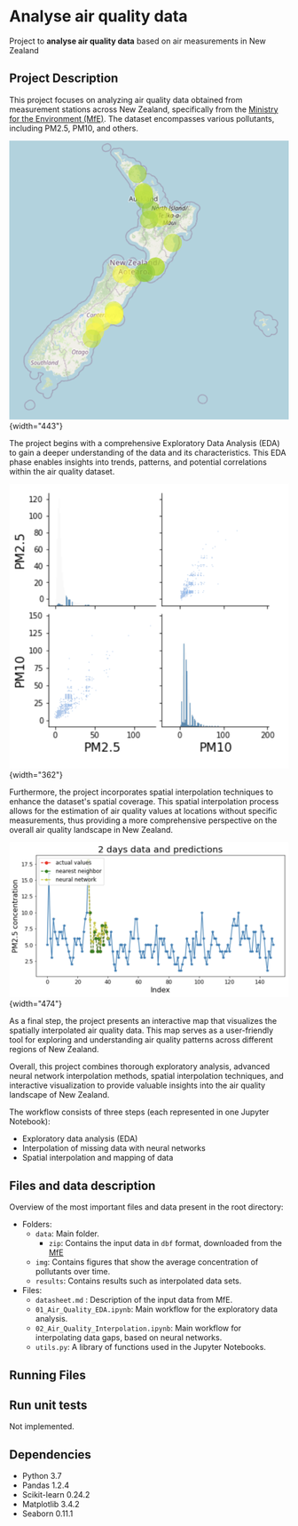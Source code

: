 # Analyse air quality data

Project to **analyse air quality data** based on air measurements in New Zealand

## Project Description

This project focuses on analyzing air quality data obtained from measurement stations across New Zealand, specifically from the [Ministry for the Environment (MfE)](https://data.mfe.govt.nz/). The dataset encompasses various pollutants, including PM2.5, PM10, and others.

![](images/AirQuality_Locations_measurements_NZ.png){width="443"}

The project begins with a comprehensive Exploratory Data Analysis (EDA) to gain a deeper understanding of the data and its characteristics. This EDA phase enables insights into trends, patterns, and potential correlations within the air quality dataset.

![](images/AirQuality_Correlation_NZ.png){width="362"}

Furthermore, the project incorporates spatial interpolation techniques to enhance the dataset's spatial coverage. This spatial interpolation process allows for the estimation of air quality values at locations without specific measurements, thus providing a more comprehensive perspective on the overall air quality landscape in New Zealand.

![](images/AirQuality_Interpolation_Temporal_NZ.png){width="474"}

As a final step, the project presents an interactive map that visualizes the spatially interpolated air quality data. This map serves as a user-friendly tool for exploring and understanding air quality patterns across different regions of New Zealand.

Overall, this project combines thorough exploratory analysis, advanced neural network interpolation methods, spatial interpolation techniques, and interactive visualization to provide valuable insights into the air quality landscape of New Zealand.

The workflow consists of three steps (each represented in one Jupyter Notebook):

-   Exploratory data analysis (EDA)
-   Interpolation of missing data with neural networks
-   Spatial interpolation and mapping of data

## Files and data description

Overview of the most important files and data present in the root directory:

-   Folders:
    -   `data`: Main folder.
        -   `zip`: Contains the input data in `dbf` format, downloaded from the [MfE](https://data.mfe.govt.nz/tables/category/environmental-reporting/air/?q=concentrations&updated_at.after=2021-02-05T02%3A21%3A54.805Z)
    -   `img`: Contains figures that show the average concentration of pollutants over time.
    -   `results`: Contains results such as interpolated data sets.
-   Files:
    -   `datasheet.md` : Description of the input data from MfE.
    -   `01_Air_Quality_EDA.ipynb`: Main workflow for the exploratory data analysis.
    -   `02_Air_Quality_Interpolation.ipynb`: Main workflow for interpolating data gaps, based on neural networks.
    -   `utils.py`: A library of functions used in the Jupyter Notebooks.

## Running Files

## **Run unit tests**

Not implemented.

## Dependencies

-   Python 3.7
-   Pandas 1.2.4
-   Scikit-learn 0.24.2
-   Matplotlib 3.4.2
-   Seaborn 0.11.1
